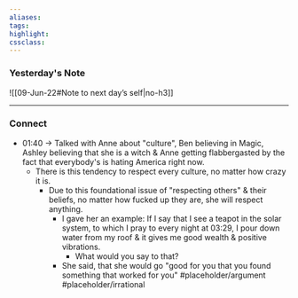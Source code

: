 ```yaml
---
aliases:  
tags:
highlight:  
cssclass:
---
```


### Yesterday's Note
 ![[09-Jun-22#Note to next day’s self|no-h3]]

--- 
### Connect
- 01:40 → Talked with Anne about "culture", Ben believing in Magic, Ashley believing that she is a witch & Anne getting flabbergasted by the fact that everybody's is hating America right now.
    - There is this tendency to respect every culture, no matter how crazy it is.
        - Due to this foundational issue of "respecting others" & their beliefs, no matter how fucked up they are, she will respect anything.
            - I gave her an example: If I say that I see a teapot in the solar system, to which I pray to every night at 03:29, I pour down water from my roof & it gives me good wealth & positive vibrations. 
	            - What would you say to that?
			- She said, that she would go "good for you that you found something that worked for you" #placeholder/argument #placeholder/irrational
